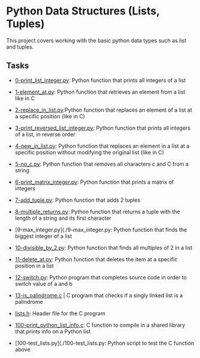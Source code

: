 # Python Data Structures (Lists, Tuples)
This project covers working with the basic python data types such as list and tuples. 

## Tasks
- [0-print_list_integer.py](./0-print_list_integer.py): Python function that prints all integers of a list

- [1-element_at.py](./1-element_at.py): Python function that retrieves an element from a list like in C

- [2-replace_in_list.py](./2-replace_in_list.py):Python function that replaces an element of a list at a specific position (like in C)

- [3-print_reversed_list_integer.py](./3-print_reversed_list_integer.py): Python function that prints all integers of a list, in reverse order

- [4-new_in_list.py](./4-new_in_list.py): Python function that replaces an element in a list at a specific position without modifying the original list (like in C)

- [5-no_c.py](./5-no_c.py): Python function that removes all characters c and C from a string

- [6-print_matrix_integer.py](./6-print_matrix_integer.py):  Python function that prints a matrix of integers
- [7-add_tuple.py](./7-add_tuple.py): Python function that adds 2 tuples

- [8-multiple_returns.py](./8-multiple_returns.py):  Python function that returns a tuple with the length of a string and its first character

- [9-max_integer.py](./9-max_integer.py: Python function that finds the biggest integer of a list

- [10-divisible_by_2.py](./10-divisible_by_2.py): Python function that finds all multiples of 2 in a list

- [11-delete_at.py](./11-delete_at.py): Python function that deletes the item at a specific position in a list

- [12-switch.py](./12-switch.py): Python program that completes source code in order to switch value of a and b

- [13-is_palindrome.c](./13-is_palindrome.c) | C program that checks if a singly linked list is a palindrome
- [lists.h](./lists.h): Header file for the C program
- [100-print_python_list_info.c](./100-print_python_list_info.c): C function to compile in a shared library that prints info on a Python list
- [100-test_lists.py](./100-test_lists.py: Python script to test the C function above
